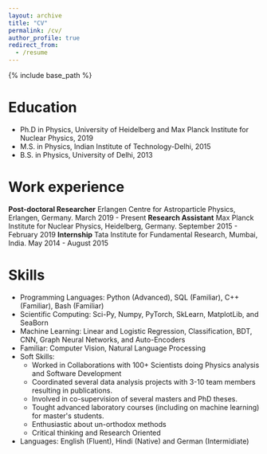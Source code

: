 ```yaml
---
layout: archive
title: "CV"
permalink: /cv/
author_profile: true
redirect_from:
  - /resume
---
```


{% include base_path %}

Education
======
* Ph.D in Physics, University of Heidelberg and Max Planck Institute for Nuclear Physics, 2019
* M.S. in Physics, Indian Institute of Technology-Delhi, 2015
* B.S. in Physics, University of Delhi, 2013

Work experience
======
**Post-doctoral Researcher**
Erlangen Centre for Astroparticle Physics, Erlangen, Germany. March 2019 - Present
**Research Assistant**
Max Planck Institute for Nuclear Physics, Heidelberg, Germany. September 2015 - February 2019
**Internship**
Tata Institute for Fundamental Research, Mumbai, India. May 2014 - August 2015

Skills
======
* Programming Languages: Python (Advanced), SQL (Familiar), C++ (Familiar), Bash (Familiar)
* Scientific Computing: Sci-Py, Numpy, PyTorch, SkLearn, MatplotLib, and SeaBorn
* Machine Learning: Linear and Logistic Regression, Classification, BDT, CNN, Graph Neural Networks, and Auto-Encoders
* Familiar: Computer Vision, Natural Language Processing
* Soft Skills:
  * Worked in Collaborations with 100+ Scientists doing Physics analysis and Software Development
  * Coordinated several data analysis projects with 3-10 team members resulting in publications.
  * Involved in co-supervision of several masters and PhD theses.
  * Tought advanced laboratory courses (including on machine learning) for master's students.
  * Enthusiastic about un-orthodox methods
  * Critical thinking and Research Oriented
* Languages: English (Fluent), Hindi (Native) and German (Intermidiate)

